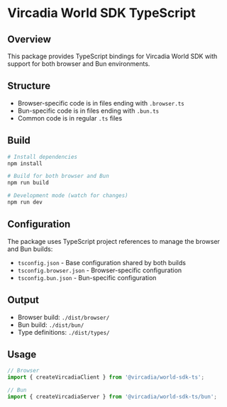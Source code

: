 # Vircadia World SDK TypeScript

## Overview
This package provides TypeScript bindings for Vircadia World SDK with support for both browser and Bun environments.

## Structure
- Browser-specific code is in files ending with `.browser.ts`
- Bun-specific code is in files ending with `.bun.ts`
- Common code is in regular `.ts` files

## Build
```bash
# Install dependencies
npm install

# Build for both browser and Bun
npm run build

# Development mode (watch for changes)
npm run dev
```

## Configuration
The package uses TypeScript project references to manage the browser and Bun builds:
- `tsconfig.json` - Base configuration shared by both builds
- `tsconfig.browser.json` - Browser-specific configuration
- `tsconfig.bun.json` - Bun-specific configuration

## Output
- Browser build: `./dist/browser/`
- Bun build: `./dist/bun/`
- Type definitions: `./dist/types/`

## Usage
```typescript
// Browser
import { createVircadiaClient } from '@vircadia/world-sdk-ts';

// Bun
import { createVircadiaServer } from '@vircadia/world-sdk-ts/bun';
``` 